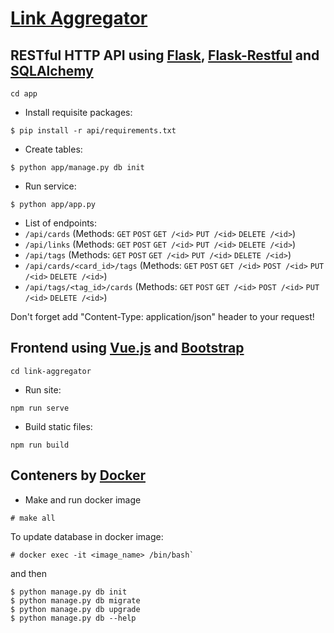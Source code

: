 [Link Aggregator](https://github.com/Delor4/LinkAggregator)
===================

RESTful HTTP API using [Flask](https://github.com/pallets/flask), [Flask-Restful](https://github.com/flask-restful/flask-restful) and [SQLAlchemy](https://github.com/zzzeek/sqlalchemy)
-------------------

```
cd app
```

- Install requisite packages:
```shell
$ pip install -r api/requirements.txt
```

- Create tables:
```shell
$ python app/manage.py db init
```

- Run service:
```shell
$ python app/app.py
```
- List of endpoints:
- `/api/cards`
    (Methods: `GET` `POST` `GET /<id>` `PUT /<id>` `DELETE /<id>`)
- `/api/links`
    (Methods: `GET` `POST` `GET /<id>` `PUT /<id>` `DELETE /<id>`)
- `/api/tags`
    (Methods: `GET` `POST` `GET /<id>` `PUT /<id>` `DELETE /<id>`)
- `/api/cards/<card_id>/tags`
    (Methods: `GET` `POST` `GET /<id>` `POST /<id>` `PUT /<id>` `DELETE /<id>`) 
- `/api/tags/<tag_id>/cards`
    (Methods: `GET` `POST` `GET /<id>` `POST /<id>` `PUT /<id>` `DELETE /<id>`) 

Don't forget add "Content-Type: application/json" header to your request!

Frontend using [Vue.js](https://vuejs.org/) and [Bootstrap](https://getbootstrap.com/)
---

```
cd link-aggregator
```
- Run site:
```
npm run serve
```

- Build static files:
```
npm run build
```

Conteners by [Docker](https://www.docker.com/)
-----

- Make and run docker image
```shell
# make all
```

To update database in docker image:

```shell
# docker exec -it <image_name> /bin/bash`
```
and then
```shell
$ python manage.py db init
$ python manage.py db migrate
$ python manage.py db upgrade
$ python manage.py db --help
```
